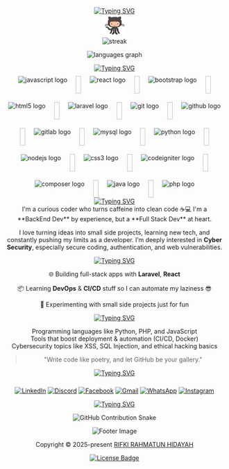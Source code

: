 <div align="center">
  <!-- Typing SVG - Greeting message -->
  <a href="https://git.io/typing-svg">
    <img src="https://readme-typing-svg.herokuapp.com?font=Fira+Code&pause=1000&color=31B5F7&center=true&vCenter=true&width=435&lines=Hi,+I'm+Rifki+Rahmatun+Hidayah" alt="Typing SVG" />
  </a>

</div>

<!-- GitHub Octocat GIF -->
<div align="center">
  <img src="./assets/octocat.gif" alt="git" width="50" />
</div>

<!-- This section provides profile info (this is commented out for future reference) -->
<!--
**RIFKIRH/RIFKIRH** is a ✨ _special_ ✨ repository because its `README.md` (this file) appears on your GitHub profile.

Here are some ideas to get you started:
- 🔭 I’m currently working on ...
- 🌱 I’m currently learning ...
- 👯 I’m looking to collaborate on ...
- 🤔 I’m looking for help with ...
- 💬 Ask me about ...
- 📫 How to reach me: ...
- 😄 Pronouns: ...
- ⚡ Fun fact: ...
-->

<!-- GitHub Stats Section -->
<div align="center">
  <img src="https://github-readme-streak-stats-seven-azure.vercel.app?user=RIFKIRH&theme=tokyonight-duo&hide_border=true&border_radius=2" alt="streak">
  <p>
    <img src="https://github-readme-stats.vercel.app/api/top-langs?username=RIFKIRH&locale=en&hide_title=false&layout=compact&card_width=320&langs_count=5&theme=dracula&hide_border=false" height="150" alt="languages graph"  />
  </p>
</div>

<!-- Typing SVG - Technologies I use -->
<div align="center">
  <a href="https://git.io/typing-svg">
    <img src="https://readme-typing-svg.herokuapp.com?font=Fira+Code&pause=1000&color=31B5F7&center=true&vCenter=true&width=435&lines=I+Usually+Use+These+Techs" alt="Typing SVG" />
  </a>

  <div style="display: flex; justify-content: center; flex-wrap: wrap; gap: 20px; margin-top: 10px;">
    <!-- Icons of the technologies I use -->
    <img src="https://cdn.jsdelivr.net/gh/devicons/devicon/icons/javascript/javascript-original.svg" height="40" alt="javascript logo" />
    <img width="12" />
    <img src="https://cdn.jsdelivr.net/gh/devicons/devicon/icons/react/react-original.svg" height="40" alt="react logo" />
    <img width="12" />
    <img src="https://cdn.jsdelivr.net/gh/devicons/devicon/icons/bootstrap/bootstrap-original.svg" height="40" alt="bootstrap logo" />
    <img width="12" />
    <img src="https://cdn.jsdelivr.net/gh/devicons/devicon/icons/html5/html5-original.svg" height="40" alt="html5 logo" />
    <img width="12" />
    <img src="https://cdn.jsdelivr.net/gh/devicons/devicon/icons/laravel/laravel-original.svg" height="40" alt="laravel logo" />
    <img width="12" />
    <img src="https://cdn.jsdelivr.net/gh/devicons/devicon/icons/git/git-original.svg" height="40" alt="git logo" />
    <img width="12" />
    <img src="https://cdn.jsdelivr.net/gh/devicons/devicon/icons/github/github-original.svg" height="40" alt="github logo" />
    <img width="12" />
    <img src="https://cdn.jsdelivr.net/gh/devicons/devicon/icons/gitlab/gitlab-original.svg" height="40" alt="gitlab logo" />
    <img width="12" />
    <img src="https://cdn.jsdelivr.net/gh/devicons/devicon/icons/mysql/mysql-original.svg" height="40" alt="mysql logo" />
    <img width="12" />
    <img src="https://cdn.jsdelivr.net/gh/devicons/devicon/icons/python/python-original.svg" height="40" alt="python logo" />
    <img width="12" />
    <img src="https://cdn.jsdelivr.net/gh/devicons/devicon/icons/nodejs/nodejs-original.svg" height="40" alt="nodejs logo" />
    <img width="12" />
    <img src="https://cdn.jsdelivr.net/gh/devicons/devicon/icons/css3/css3-original.svg" height="40" alt="css3 logo" />
    <img width="12" />
    <img src="https://cdn.jsdelivr.net/gh/devicons/devicon/icons/codeigniter/codeigniter-plain.svg" height="40" alt="codeigniter logo" />
    <img width="12" />
    <img src="https://cdn.jsdelivr.net/gh/devicons/devicon/icons/composer/composer-original.svg" height="40" alt="composer logo" />
    <img width="12" />
    <img src="https://cdn.jsdelivr.net/gh/devicons/devicon/icons/java/java-original.svg" height="40" alt="java logo" />
    <img width="12" />
    <img src="https://cdn.jsdelivr.net/gh/devicons/devicon/icons/php/php-original.svg" height="40" alt="php logo" />
  </div>
</div>

<!-- About Me Section -->
<div align="center">
  <a href="https://git.io/typing-svg">
    <img src="https://readme-typing-svg.herokuapp.com?font=Fira+Code&pause=1000&color=31B5F7&center=true&vCenter=true&width=435&lines=👾+About+Me" alt="Typing SVG" />
  </a>
</div>
<div align = "center">
<!-- Description About Me -->
I'm a curious coder who turns caffeine into clean code ☕💻
I'm a **BackEnd Dev** by experience, but a **Full Stack Dev** at heart. 

I love turning ideas into small side projects, learning new tech, and constantly pushing my limits as a developer.
I’m deeply interested in **Cyber Security**, especially secure coding, authentication, and web vulnerabilities.



<!-- Current Focus Section -->
<div align="center">
  <a href="https://git.io/typing-svg">
    <img src="https://readme-typing-svg.herokuapp.com?font=Fira+Code&pause=1000&color=31B5F7&center=true&vCenter=true&width=435&lines=🧠+Current+Focus" alt="Typing SVG" />
  </a>
  
  🌐 Building full-stack apps with **Laravel**, **React**

  📦 Learning **DevOps** & **CI/CD** stuff so I can automate my laziness 😎

 🧪 Experimenting with small side projects just for fun
</div>

<!-- Currently Exploring Section -->
<div align="center">
  <a href="https://git.io/typing-svg">
    <img src="https://readme-typing-svg.herokuapp.com?font=Fira+Code&pause=1000&color=31B5F7&center=true&vCenter=true&width=435&lines=🚧+Currently+Exploring" alt="Typing SVG" />
  </a>

 Programming languages like Python, PHP, and JavaScript  
 Tools that boost deployment & automation (CI/CD, Docker)  
 Cybersecurity topics like XSS, SQL Injection, and ethical hacking basics
</div>

<div align = "center">

> "Write code like poetry, and let GitHub be your gallery."
</div>
<!-- Contact Section -->
<div align="center">
  <a href="https://git.io/typing-svg">
    <img src="https://readme-typing-svg.herokuapp.com?font=Fira+Code&pause=1000&color=31B5F7&center=true&vCenter=true&width=435&lines=Hit+Me+UP!" alt="Typing SVG" />
  </a>
  <div style="display: flex; justify-content: center; flex-wrap: wrap; gap: 20px; margin-top: 10px;">

  [![LinkedIn](https://raw.githubusercontent.com/maurodesouza/profile-readme-generator/master/src/assets/icons/social/linkedin/default.svg)](https://www.linkedin.com/in/rifki-rahmatun-hidayah-2759a7272/) [![Discord](https://raw.githubusercontent.com/maurodesouza/profile-readme-generator/master/src/assets/icons/social/discord/default.svg)](https://discordapp.com/users/578034469747818497) [![Facebook](https://raw.githubusercontent.com/maurodesouza/profile-readme-generator/master/src/assets/icons/social/facebook/default.svg)](https://www.facebook.com/rifki.rahmatunhidayah)
  [![Gmail](https://raw.githubusercontent.com/maurodesouza/profile-readme-generator/master/src/assets/icons/social/gmail/default.svg)](mailto:rifkirahmatunh@gmail.com) [![WhatsApp](https://raw.githubusercontent.com/maurodesouza/profile-readme-generator/master/src/assets/icons/social/whatsapp/default.svg)](https://wa.me/6282288221040?text=Halo%20Rifki,%20saya%20tertarik%20dengan%20profil%20Anda) <a href="https://instagram.com/rifkirh4" target="_blank">
  <img src="https://raw.githubusercontent.com/maurodesouza/profile-readme-generator/master/src/assets/icons/social/instagram/default.svg" width="40" height="40" alt="Instagram" />
</a>
  </div>
</div>

<!-- GitHub Contribution Snake -->
<div align="center">
  <a href="https://git.io/typing-svg">
    <img src="https://readme-typing-svg.herokuapp.com?font=Fira+Code&pause=1000&color=31B5F7&center=true&vCenter=true&width=435&lines=GitHub+Contributions+Under+Fire+🔥" alt="Typing SVG" />
  </a>
  <picture>
    <!-- GitHub Contribution Snake (This image will show the contributions) -->
  
  ![GitHub Contribution Snake](https://github.com/EchoSingh/EchoSingh/blob/output/snake-cool.svg)
  </picture>
</div>

<!-- Footer -->
  <p>
    <img src="https://raw.githubusercontent.com/Long18/Long18/refs/heads/dev/assets/footers/cat_on_line.svg?sanitize=true" alt="Footer Image" />
  </p>
  
  <p>
    Copyright &copy; 2025-present 
    <a href="https://github.com/RIFKIRH" target="_blank">RIFKI RAHMATUN HIDAYAH</a>
  </p>
  
  <p>
    <a href="https://github.com/RIFKIRH/RIFKIRH/LICENSE.txt">
      <img src="https://img.shields.io/static/v1.svg?style=for-the-badge&label=License&message=MIT&logoColor=d9e0ee&colorA=363a4f&colorB=b7bdf8" alt="License Badge">
    </a>
  </p>
</div>
